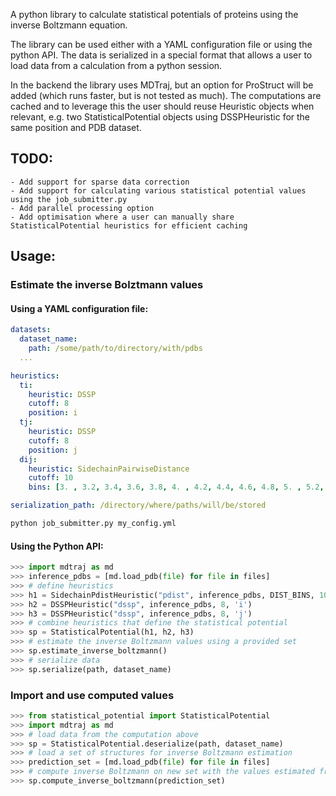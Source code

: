 A python library to calculate statistical potentials of proteins using the inverse Boltzmann equation.

The library can be used either with a YAML configuration file or using the python API. The data is serialized in a 
special format that allows a user to load data from a calculation from a python session.

In the backend the library uses MDTraj, but an option for ProStruct will be added (which runs faster, but is not tested as much). The computations are cached and to leverage this the user should reuse Heuristic objects when relevant, e.g. 
two StatisticalPotential objects using DSSPHeuristic for the same position and PDB dataset.

## TODO:
	- Add support for sparse data correction
	- Add support for calculating various statistical potential values using the job_submitter.py
	- Add parallel processing option
	- Add optimisation where a user can manually share StatisticalPotential heuristics for efficient caching 

## Usage:

### Estimate the inverse Bolztmann values

#### Using a YAML configuration file:
```yaml
datasets:
  dataset_name:
    path: /some/path/to/directory/with/pdbs
  ...

heuristics:
  ti:
    heuristic: DSSP
    cutoff: 8
    position: i
  tj:
    heuristic: DSSP
    cutoff: 8
    position: j
  dij:
    heuristic: SidechainPairwiseDistance
    cutoff: 10
    bins: [3. , 3.2, 3.4, 3.6, 3.8, 4. , 4.2, 4.4, 4.6, 4.8, 5. , 5.2, 5.4, 5.6, 5.8, 6., 6.2, 6.4, 6.6, 6.8, 7. , 7.2, 7.4, 7.6, 7.8, 8. ]

serialization_path: /directory/where/paths/will/be/stored
```
```bash
python job_submitter.py my_config.yml 
```

#### Using the Python API:
```python
>>> import mdtraj as md
>>> inference_pdbs = [md.load_pdb(file) for file in files]
>>> # define heuristics
>>> h1 = SidechainPdistHeuristic("pdist", inference_pdbs, DIST_BINS, 10)
>>> h2 = DSSPHeuristic("dssp", inference_pdbs, 8, 'i')
>>> h3 = DSSPHeuristic("dssp", inference_pdbs, 8, 'j')
>>> # combine heuristics that define the statistical potential
>>> sp = StatisticalPotential(h1, h2, h3)
>>> # estimate the inverse Boltzmann values using a provided set
>>> sp.estimate_inverse_boltzmann()
>>> # serialize data
>>> sp.serialize(path, dataset_name)
```

### Import and use computed values
```python
>>> from statistical_potential import StatisticalPotential
>>> import mdtraj as md
>>> # load data from the computation above
>>> sp = StatisticalPotential.deserialize(path, dataset_name)
>>> # load a set of structures for inverse Boltzmann estimation
>>> prediction_set = [md.load_pdb(file) for file in files]
>>> # compute inverse Boltzmann on new set with the values estimated from the job above
>>> sp.compute_inverse_boltzmann(prediction_set)
